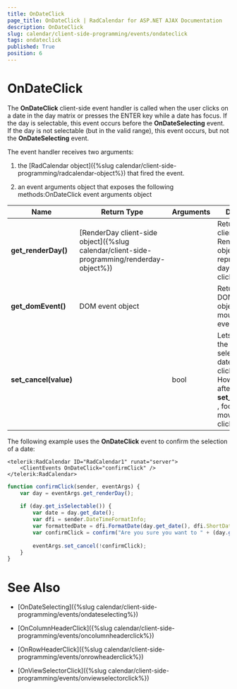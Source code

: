 ```yaml
---
title: OnDateClick
page_title: OnDateClick | RadCalendar for ASP.NET AJAX Documentation
description: OnDateClick
slug: calendar/client-side-programming/events/ondateclick
tags: ondateclick
published: True
position: 6
---
```


# OnDateClick



The **OnDateClick** client-side event handler is called when the user clicks on a date in the day matrix or presses the ENTER key while a date has focus. If the day is selectable, this event occurs before the **OnDateSelecting** event. If the day is not selectable (but in the valid range), this event occurs, but not the **OnDateSelecting** event.


The event handler receives two arguments:

1. the [RadCalendar object]({%slug calendar/client-side-programming/radcalendar-object%}) that fired the event.

1. an event arguments object that exposes the following methods:OnDateClick event arguments object


| Name | Return Type | Arguments | Description |
| ------ | ------ | ------ | ------ |
| **get_renderDay()** |[RenderDay client-side object]({%slug calendar/client-side-programming/renderday-object%})||Returns the client-side RenderDay object that represents the day that was just clicked.|
| **get_domEvent()** |DOM event object||Returns the DOM event object for the mouse click event.|
| **set_cancel(value)** ||bool|Lets you prevent the click from selecting the date that is clicked. However, even after calling **set_cancel(true)** , focus still moves to the clicked date.|

The following example uses the **OnDateClick** event to confirm the selection of a date:

````ASPNET
<telerik:RadCalendar ID="RadCalendar1" runat="server">
    <ClientEvents OnDateClick="confirmClick" />
</telerik:RadCalendar>		
````
````JavaScript
function confirmClick(sender, eventArgs) {
	var day = eventArgs.get_renderDay();
	
	if (day.get_isSelectable()) {
		var date = day.get_date();
		var dfi = sender.DateTimeFormatInfo;
		var formattedDate = dfi.FormatDate(day.get_date(), dfi.ShortDatePattern);
		var confirmClick = confirm("Are you sure you want to " + (day.get_isSelected() ? "unselect " : "select ") + formattedDate + "?");
		
		eventArgs.set_cancel(!confirmClick);
	}
}
````


# See Also

 * [OnDateSelecting]({%slug calendar/client-side-programming/events/ondateselecting%})

 * [OnColumnHeaderClick]({%slug calendar/client-side-programming/events/oncolumnheaderclick%})

 * [OnRowHeaderClick]({%slug calendar/client-side-programming/events/onrowheaderclick%})

 * [OnViewSelectorClick]({%slug calendar/client-side-programming/events/onviewselectorclick%})
